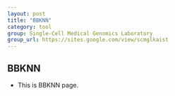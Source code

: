 ```yaml
---
layout: post
title: "BBKNN"
category: tool
group: Single-Cell Medical Genomics Laboratory
group_url: https://sites.google.com/view/scmglkaist
---
```


## BBKNN

- This is BBKNN page.

